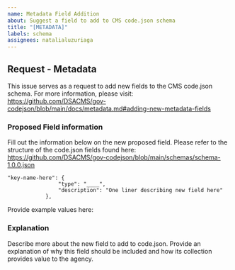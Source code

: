 ```yaml
---
name: Metadata Field Addition
about: Suggest a field to add to CMS code.json schema
title: "[METADATA]"
labels: schema
assignees: natalialuzuriaga
---
```


## Request - Metadata

This issue serves as a request to add new fields to the CMS code.json schema. For more information, please visit: https://github.com/DSACMS/gov-codejson/blob/main/docs/metadata.md#adding-new-metadata-fields

### Proposed Field information

Fill out the information below on the new proposed field. Please refer to the structure of the code.json fields found here: https://github.com/DSACMS/gov-codejson/blob/main/schemas/schema-1.0.0.json

```
"key-name-here": {
                "type": "____",
                "description": "One liner describing new field here"
            },
```

Provide example values here:

### Explanation

Describe more about the new field to add to code.json. Provide an explanation of why this field should be included and how its collection provides value to the agency.
